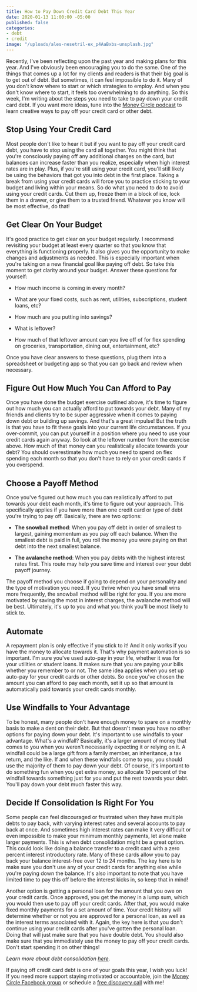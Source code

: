 ```yaml
---
title: How to Pay Down Credit Card Debt This Year
date: 2020-01-13 11:00:00 -05:00
published: false
categories:
- debt
- credit
image: "/uploads/ales-nesetril-ex_p4AaBxbs-unsplash.jpg"
---
```


Recently, I've been reflecting upon the past year and making plans for this year. And I've obviously been encouraging you to do the same. One of the things that comes up a lot for my clients and readers is that their big goal is to get out of debt. But sometimes, it can feel impossible to do it. Many of you don't know where to start or which strategies to employ. And when you don't know where to start, it feels too overwhelming to do anything. So this week, I'm writing about the steps you need to take to pay down your credit card debt. If you want more ideas, tune into the [Money Circle podcast](www.maggiegermano.com/podcast/creative-ways-to-pay-down-credit-card-debt/) to learn creative ways to pay off your credit card or other debt.

## Stop Using Your Credit Card

Most people don't like to hear it but if you want to pay off your credit card debt, you have to stop using the card all together. You might think that you're consciously paying off any additional charges on the card, but balances can increase faster than you realize, especially when high interest rates are in play. Plus, if you're still using your credit card, you'll still likely be using the behaviors that got you into debt in the first place. Taking a break from using your credit cards will force you to practice sticking to your budget and living within your means. So do what you need to do to avoid using your credit cards. Cut them up, freeze them in a block of ice, lock them in a drawer, or give them to a trusted friend. Whatever you know will be most effective, do that!

## Get Clear On Your Budget

It's good practice to get clear on your budget regularly. I recommend revisiting your budget at least every quarter so that you know that everything is functioning properly. It also gives you the opportunity to make changes and adjustments as needed. This is especially important when you're taking on a new financial goal like paying off debt. So take this moment to get clarity around your budget. Answer these questions for yourself:

* How much income is coming in every month?

* What are your fixed costs, such as rent, utilities, subscriptions, student loans, etc?

* How much are you putting into savings?

* What is leftover?

* How much of that leftover amount can you live off of for flex spending on groceries, transportation, dining out, entertainment, etc?

Once you have clear answers to these questions, plug them into a spreadsheet or budgeting app so that you can go back and review when necessary.

## Figure Out How Much You Can Afford to Pay

Once you have done the budget exercise outlined above, it's time to figure out how much you can actually afford to put towards your debt. Many of my friends and clients try to be super aggressive when it comes to paying down debt or building up savings. And that's a great impulse! But the truth is that you have to fit these goals into your current life circumstances. If you over-commit, you can put yourself in a position where you need to use your credit cards again anyway. So look at the leftover number from the exercise above. How much of that money can you realistically allocate towards your debt? You should overestimate how much you need to spend on flex spending each month so that you don't have to rely on your credit cards if you overspend. 

## Choose a Payoff Method

Once you've figured out how much you can realistically afford to put towards your debt each month, it's time to figure out your approach. This specifically applies if you have more than one credit card or type of debt you're trying to pay off. Basically, there are two options:

* **The snowball method**: When you pay off debt in order of smallest to largest, gaining momentum as you pay off each balance. When the smallest debt is paid in full, you roll the money you were paying on that debt into the next smallest balance.

* **The avalanche method**: When you pay debts with the highest interest rates first. This route may help you save time and interest over your debt payoff journey.

The payoff method you choose if going to depend on your personality and the type of motivation you need. If you thrive when you have small wins more frequently, the snowball method will be right for you. If you are more motivated by saving the most in interest charges, the avalanche method will be best. Ultimately, it's up to you and what you think you'll be most likely to stick to.

## Automate

A repayment plan is only effective if you stick to it! And it only works if you have the money to allocate towards it. That's why payment automation is so important. I'm sure you've used auto-pay in your life, whether it was for your utilities or student loans. It makes sure that you are paying your bills whether you remember to or not. The same idea applies when you set up auto-pay for your credit cards or other debts. So once you've chosen the amount you can afford to pay each month, set it up so that amount is automatically paid towards your credit cards monthly. 

## Use Windfalls to Your Advantage

To be honest, many people don't have enough money to spare on a monthly basis to make a dent on their debt. But that doesn't mean you have no other options for paying down your debt. It's important to use windfalls to your advantage. What's a windfall? Basically, it's a larger amount of money that comes to you when you weren't necessarily expecting it or relying on it. A windfall could be a large gift from a family member, an inheritance, a tax return, and the like. If and when these windfalls come to you, you should use the majority of them to pay down your debt. Of course, it's important to do something fun when you get extra money, so allocate 10 percent of the windfall towards something just for you and put the rest towards your debt. You'll pay down your debt much faster this way.

## Decide If Consolidation Is Right For You

Some people can feel discouraged or frustrated when they have multiple debts to pay back, with varying interest rates and several accounts to pay back at once. And sometimes high interest rates can make it very difficult or even impossible to make your minimum monthly payments, let alone make larger payments. This is when debt consolidation might be a great option. This could look like doing a balance transfer to a credit card with a zero percent interest introductory rate. Many of these cards allow you to pay back your balance interest-free over 12 to 24 months. The key here is to make sure you don't use any of your credit cards for anything else while you're paying down the balance. It's also important to note that you have limited time to pay this off before the interest kicks in, so keep that in mind! 

Another option is getting a personal loan for the amount that you owe on your credit cards. Once approved, you get the money in a lump sum, which you would then use to pay off your credit cards. After that, you would make fixed monthly payments for a set amount of time. Your credit history will determine whether or not you are approved for a personal loan, as well as the interest terms associated with it. Again, the key here is that you don't continue using your credit cards after you've gotten the personal loan. Doing that will just make sure that you have double debt. You should also make sure that you immediately use the money to pay off your credit cards. Don't start spending it on other things!

*Learn more about debt consolidation [here](https://www.maggiegermano.com/blog/what-are-your-options-for-debt-consolidation/).*

If paying off credit card debt is one of your goals this year, I wish you luck! If you need more support staying motivated or accountable, join the [Money Circle Facebook group](https://www.facebook.com/groups/MoneyCircleGroup) or schedule a [free discovery call](https://maggiegermanofinancialcoaching.as.me/discovery) with me!